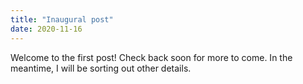 ```yaml
---
title: "Inaugural post"
date: 2020-11-16
---
```

Welcome to the first post! Check back soon for more to come. In the meantime, I will be sorting out other details.
